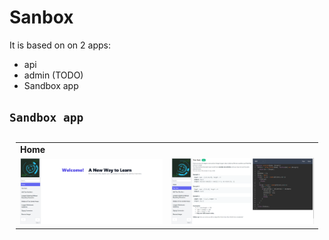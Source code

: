 # Sanbox
It is based on on 2 apps:
* api
* admin (TODO)
* Sandbox app

## `Sandbox app`
<table style="padding:10px">
	<tr><td colspan="2"><b>Home</b></td></tr>
	<tr>
		<td><img src="./images/app_home.png"></td>
		<td><img src="./images/app_task.png"></td>
	</tr>
</table>